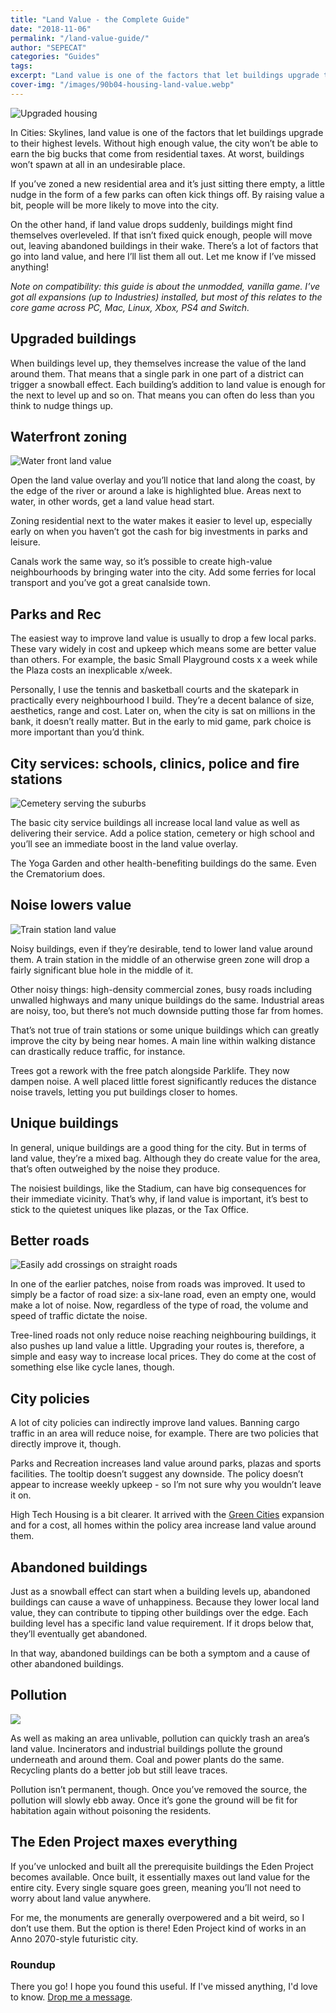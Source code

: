 ```yaml
---
title: "Land Value - the Complete Guide"
date: "2018-11-06"
permalink: "/land-value-guide/"
author: "SEPECAT"
categories: "Guides"
tags:
excerpt: "Land value is one of the factors that let buildings upgrade to their highest levels. Without high enough value, the city won’t be able to earn the big bucks." 
cover-img: "/images/90b04-housing-land-value.webp"
---
```


![Upgraded housing](/images/upgraded-housing.webp)

In Cities: Skylines, land value is one of the factors that let buildings upgrade to their highest levels. Without high enough value, the city won’t be able to earn the big bucks that come from residential taxes. At worst, buildings won’t spawn at all in an undesirable place.

If you’ve zoned a new residential area and it’s just sitting there empty, a little nudge in the form of a few parks can often kick things off. By raising value a bit, people will be more likely to move into the city.

On the other hand, if land value drops suddenly, buildings might find themselves overleveled. If that isn’t fixed quick enough, people will move out, leaving abandoned buildings in their wake.
There’s a lot of factors that go into land value, and here I’ll list them all out. Let me know if I’ve missed anything!

*Note on compatibility: this guide is about the unmodded, vanilla game. I’ve got all expansions (up to Industries) installed, but most of this relates to the core game across PC, Mac, Linux, Xbox, PS4 and Switch.*

## Upgraded buildings

When buildings level up, they themselves increase the value of the land around them. That means that a single park in one part of a district can trigger a snowball effect. Each building’s addition to land value is enough for the next to level up and so on. That means you can often do less than you think to nudge things up.

## Waterfront zoning

![Water front land value](/images/water-land-value-2.webp)

Open the land value overlay and you’ll notice that land along the coast, by the edge of the river or around a lake is highlighted blue. Areas next to water, in other words, get a land value head start.

Zoning residential next to the water makes it easier to level up, especially early on when you haven’t got the cash for big investments in parks and leisure.

Canals work the same way, so it’s possible to create high-value neighbourhoods by bringing water into the city. Add some ferries for local transport and you’ve got a great canalside town.

## Parks and Rec

The easiest way to improve land value is usually to drop a few local parks. These vary widely in cost and upkeep which means some are better value than others. For example, the basic Small Playground costs x a week while the Plaza costs an inexplicable x/week.

Personally, I use the tennis and basketball courts and the skatepark in practically every neighbourhood I build. They’re a decent balance of size, aesthetics, range and cost. Later on, when the city is sat on millions in the bank, it doesn’t really matter. But in the early to mid game, park choice is more important than you’d think.

## City services: schools, clinics, police and fire stations

![Cemetery serving the suburbs](/images/cemetery-cities.webp)

The basic city service buildings all increase local land value as well as delivering their service. Add a police station, cemetery or high school and you’ll see an immediate boost in the land value overlay.

The Yoga Garden and other health-benefiting buildings do the same. Even the Crematorium does.

## Noise lowers value

![Train station land value](/images/train-station-noise.webp)

Noisy buildings, even if they’re desirable, tend to lower land value around them. A train station in the middle of an otherwise green zone will drop a fairly significant blue hole in the middle of it.

Other noisy things: high-density commercial zones, busy roads including unwalled highways and many unique buildings do the same. Industrial areas are noisy, too, but there’s not much downside putting those far from homes.

That’s not true of train stations or some unique buildings which can greatly improve the city by being near homes. A main line within walking distance can drastically reduce traffic, for instance.

Trees got a rework with the free patch alongside Parklife. They now dampen noise. A well placed little forest significantly reduces the distance noise travels, letting you put buildings closer to homes.

## Unique buildings

In general, unique buildings are a good thing for the city. But in terms of land value, they’re a mixed bag. Although they do create value for the area, that’s often outweighed by the noise they produce.

The noisiest buildings, like the Stadium, can have big consequences for their immediate vicinity. That’s why, if land value is important, it’s best to stick to the quietest uniques like plazas, or the Tax Office.

## Better roads

![Easily add crossings on straight roads](/images/crosswalk-suburb.webp)

In one of the earlier patches, noise from roads was improved. It used to simply be a factor of road size: a six-lane road, even an empty one, would make a lot of noise. Now, regardless of the type of road, the volume and speed of traffic dictate the noise.

Tree-lined roads not only reduce noise reaching neighbouring buildings, it also pushes up land value a little. Upgrading your routes is, therefore, a simple and easy way to increase local prices. They do come at the cost of something else like cycle lanes, though.

## City policies

A lot of city policies can indirectly improve land values. Banning cargo traffic in an area will reduce noise, for example. There are two policies that directly improve it, though.

Parks and Recreation increases land value around parks, plazas and sports facilities. The tooltip doesn’t suggest any downside. The policy doesn’t appear to increase weekly upkeep - so I’m not sure why you wouldn’t leave it on.

High Tech Housing is a bit clearer. It arrived with the [Green Cities](/green-cities-2018-review/) expansion and for a cost, all homes within the policy area increase land value around them.

## Abandoned buildings

Just as a snowball effect can start when a building levels up, abandoned buildings can cause a wave of unhappiness. Because they lower local land value, they can contribute to tipping other buildings over the edge. Each building level has a specific land value requirement. If it drops below that, they’ll eventually get abandoned.

In that way, abandoned buildings can be both a symptom and a cause of other abandoned buildings.

## Pollution

![](/images/oil-reservoir.webp)

As well as making an area unlivable, pollution can quickly trash an area’s land value. Incinerators and industrial buildings pollute the ground underneath and around them. Coal and power plants do the same. Recycling plants do a better job but still leave traces.

Pollution isn’t permanent, though. Once you’ve removed the source, the pollution will slowly ebb away. Once it’s gone the ground will be fit for habitation again without poisoning the residents.

## The Eden Project maxes everything

If you’ve unlocked and built all the prerequisite buildings the Eden Project becomes available. Once built, it essentially maxes out land value for the entire city. Every single square goes green, meaning you’ll not need to worry about land value anywhere.

For me, the monuments are generally overpowered and a bit weird, so I don’t use them. But the option is there! Eden Project kind of works in an Anno 2070-style futuristic city.

### Roundup

There you go! I hope you found this useful. If I've missed anything, I'd love to know. [Drop me a message](/about/).